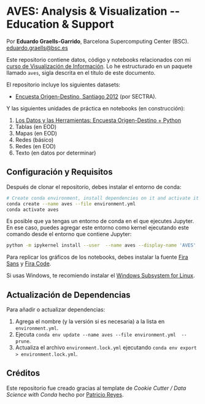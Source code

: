 # AVES: Analysis & Visualization -- Education & Support

Por **Eduardo Graells-Garrido**, Barcelona Supercomputing Center (BSC). <eduardo.graells@bsc.es>

Este repositorio contiene datos, código y notebooks relacionados con mi [curso de Visualización de Información](http://datagramas.cl/courses/infovis). Lo he estructurado en un paquete llamado `aves`, sigla descrita en el título de este documento. 

El repositorio incluye los siguientes datasets:

  * [Encuesta Origen-Destino, Santiago 2012](http://datos.gob.cl/dataset/31616) (por SECTRA).

Y las siguientes unidades de práctica en notebooks (en construcción):

  1. [Los Datos y las Herramientas: Encuesta Origen-Destino + Python](notebooks/01-python-tools.ipynb)
  1. Tablas (en EOD)
  1. Mapas (en EOD)
  1. Redes (básico)
  1. Redes (en EOD)
  1. Texto (en datos por determinar)

## Configuración y Requisitos

Después de clonar el repositorio, debes instalar el entorno de conda:

```sh
# Create conda environment, install dependencies on it and activate it
conda create --name aves --file environment.yml
conda activate aves
```

Es posible que ya tengas un entorno de conda en el que ejecutes Jupyter. En ese caso, puedes agregar este entorno como kernel ejecutando este comando desde el entorno que contiene Jupyter:

```sh
python -m ipykernel install --user  --name aves --display-name 'AVES'
```

Para replicar los gráficos de los notebooks, debes instalar la fuente [Fira Sans](https://bboxtype.com/typefaces/FiraSans/#!layout=specimen) y [Fira Code](https://github.com/tonsky/FiraCode).

Si usas Windows, te recomiendo instalar el [Windows Subsystem for Linux](https://docs.microsoft.com/en-us/windows/wsl/install-win10).

## Actualización de Dependencias

Para añadir o actualizar dependencias:

1. Agrega el nombre (y la versión si es necesaria) a la lista en `environment.yml`.
2. Ejecuta `conda env update --name aves --file environment.yml  --prune`.
3. Actualiza el archivo `environment.lock.yml` ejecutando `conda env export > environment.lock.yml`.

## Créditos

Este repositorio fue creado gracias al template de _Cookie Cutter / Data Science with Conda_ hecho por [Patricio Reyes](https://github.com/pareyesv/).
